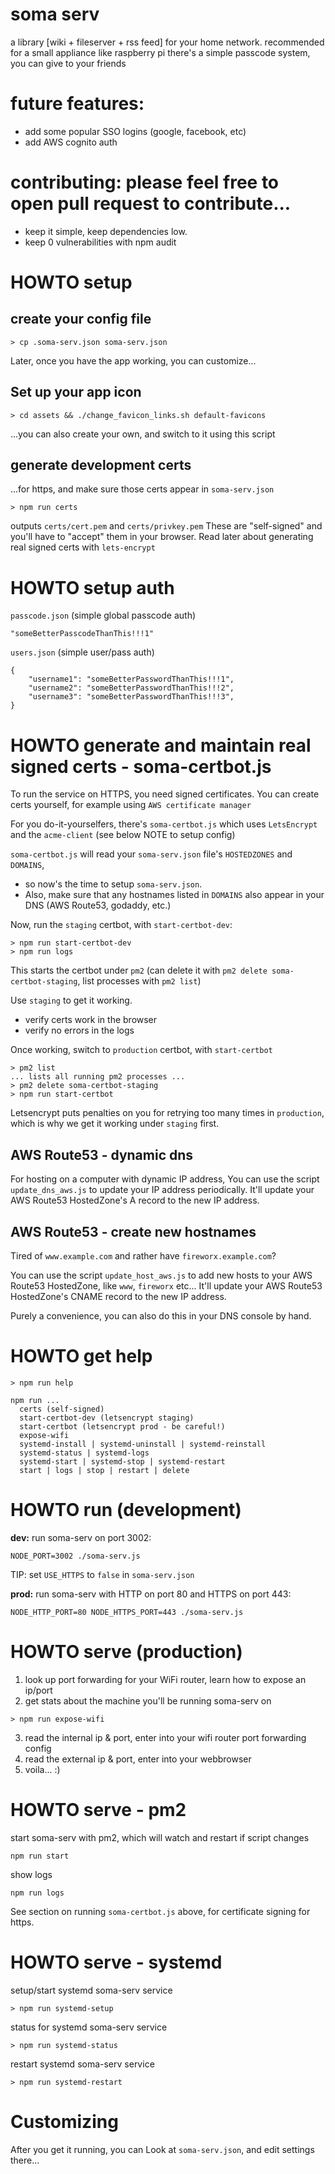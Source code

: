 # soma serv
a library [wiki + fileserver + rss feed] for your home network.
recommended for a small appliance like raspberry pi
there's a simple passcode system, you can give to your friends

# future features:
- add some popular SSO logins (google, facebook, etc)
- add AWS cognito auth

# contributing: please feel free to open pull request to contribute...
- keep it simple, keep dependencies low.
- keep 0 vulnerabilities with npm audit

# HOWTO setup

## create your config file
```
> cp .soma-serv.json soma-serv.json 
```
Later, once you have the app working, you can customize...

## Set up your app icon
```
> cd assets && ./change_favicon_links.sh default-favicons
```
...you can also create your own, and switch to it using this script

## generate development certs
...for https, and make sure those certs appear in `soma-serv.json`
```
> npm run certs
```
outputs `certs/cert.pem` and `certs/privkey.pem`
These are "self-signed" and you'll have to "accept" them in your browser.
Read later about generating real signed certs with `lets-encrypt`

# HOWTO setup auth
`passcode.json` (simple global passcode auth)
```
"someBetterPasscodeThanThis!!!1"
```

`users.json` (simple user/pass auth)
```
{
    "username1": "someBetterPasswordThanThis!!!1",
    "username2": "someBetterPasswordThanThis!!!2",
    "username3": "someBetterPasswordThanThis!!!3",
}
```

# HOWTO generate and maintain real signed certs - soma-certbot.js
To run the service on HTTPS, you need signed certificates.
You can create certs yourself, for example using `AWS certificate manager`

For you do-it-yourselfers, there's `soma-certbot.js` which uses `LetsEncrypt` and the `acme-client` (see below NOTE to setup config)

`soma-certbot.js` will read your `soma-serv.json` file's `HOSTEDZONES` and `DOMAINS`, 
 - so now's the time to setup `soma-serv.json`.
 - Also, make sure that any hostnames listed in `DOMAINS` also appear in your DNS (AWS Route53, godaddy, etc.)

Now, run the `staging` certbot, with `start-certbot-dev`:
```
> npm run start-certbot-dev
> npm run logs
```
This starts the certbot under `pm2` (can delete it with `pm2 delete soma-certbot-staging`, list processes with `pm2 list`)

Use `staging` to get it working.
 - verify certs work in the browser
 - verify no errors in the logs

Once working, switch to `production` certbot, with `start-certbot`
```
> pm2 list
... lists all running pm2 processes ...
> pm2 delete soma-certbot-staging
> npm run start-certbot
```

Letsencrypt puts penalties on you for retrying too many times in `production`, which is why we get it working under `staging` first.

## AWS Route53 - dynamic dns 
For hosting on a computer with dynamic IP address,
You can use the script `update_dns_aws.js` to update your IP address periodically.  It'll update your AWS Route53 HostedZone's A record to the new IP address.

## AWS Route53 - create new hostnames
Tired of `www.example.com` and rather have `fireworx.example.com`?

You can use the script `update_host_aws.js` to add new hosts to your AWS Route53 HostedZone, like `www`, `fireworx` etc...  It'll update your AWS Route53 HostedZone's CNAME record to the new IP address.

Purely a convenience, you can also do this in your DNS console by hand.

# HOWTO get help
```
> npm run help

npm run ...
  certs (self-signed)
  start-certbot-dev (letsencrypt staging)
  start-certbot (letsencrypt prod - be careful!)
  expose-wifi
  systemd-install | systemd-uninstall | systemd-reinstall
  systemd-status | systemd-logs
  systemd-start | systemd-stop | systemd-restart
  start | logs | stop | restart | delete
```

# HOWTO run (development)
**dev:** run soma-serv on port 3002:
```
NODE_PORT=3002 ./soma-serv.js
```
TIP: set `USE_HTTPS` to `false` in `soma-serv.json`

**prod:** run soma-serv with HTTP on port 80 and HTTPS on port 443:
```
NODE_HTTP_PORT=80 NODE_HTTPS_PORT=443 ./soma-serv.js
```

# HOWTO serve (production)
1. look up port forwarding for your WiFi router, learn how to expose an ip/port
2. get stats about the machine you'll be running soma-serv on
```
> npm run expose-wifi
```
3. read the internal ip & port, enter into your wifi router port forwarding config
4. read the external ip & port, enter into your webbrowser
5. voila... :)

# HOWTO serve - pm2
start soma-serv with pm2, which will watch and restart if script changes
```
npm run start
```

show logs
```
npm run logs
```

See section on running `soma-certbot.js` above, for certificate signing for https.

# HOWTO serve - systemd
setup/start systemd soma-serv service
```
> npm run systemd-setup
```

status for systemd soma-serv service
```
> npm run systemd-status
```

restart systemd soma-serv service
```
> npm run systemd-restart
```

# Customizing
After you get it running, you can
Look at `soma-serv.json`, and edit settings there...
